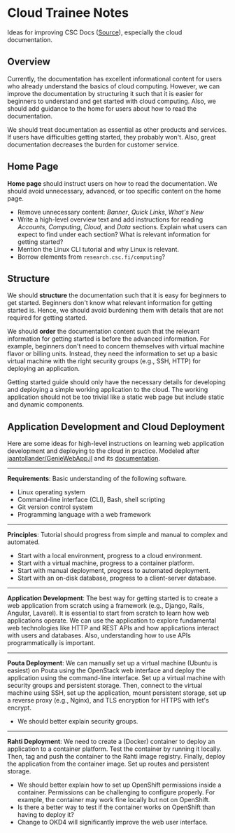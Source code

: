 # Cloud Trainee Notes
Ideas for improving CSC Docs ([Source](https://github.com/CSCfi/csc-user-guide)), especially the cloud documentation.

## Overview
Currently, the documentation has excellent informational content for users who already understand the basics of cloud computing. However, we can improve the documentation by structuring it such that it is easier for beginners to understand and get started with cloud computing. Also, we should add guidance to the home for users about how to read the documentation.

We should treat documentation as essential as other products and services. If users have difficulties getting started, they probably won't. Also, great documentation decreases the burden for customer service.


## Home Page
**Home page** should instruct users on how to read the documentation. We should avoid unnecessary, advanced, or too specific content on the home page.

- Remove unnecessary content: *Banner*, *Quick Links*, *What's New*
- Write a high-level overview text and add instructions for reading *Accounts*, *Computing*, *Cloud*, and *Data* sections. Explain what users can expect to find under each section? What is relevant information for getting started?
- Mention the Linux CLI tutorial and why Linux is relevant.
- Borrow elements from `research.csc.fi/computing`?


## Structure
We should **structure** the documentation such that it is easy for beginners to get started. Beginners don't know what relevant information for getting started is. Hence, we should avoid burdening them with details that are not required for getting started.

We should **order** the documentation content such that the relevant information for getting started is before the advanced information. For example, beginners don't need to concern themselves with virtual machine flavor or billing units. Instead, they need the information to set up a basic virtual machine with the right security groups (e.g., SSH, HTTP) for deploying an application.

Getting started guide should only have the necessary details for developing and deploying a simple working application to the cloud. The working application should not be too trivial like a static web page but include static and dynamic components.


## Application Development and Cloud Deployment
Here are some ideas for high-level instructions on learning web application development and deploying to the cloud in practice. Modeled after [jaantollander/GenieWebApp.jl](https://github.com/jaantollander/GenieWebApp.jl) and its [documentation](https://jaantollander.github.io/GenieWebApp.jl/dev/).

---

**Requirements**: Basic understanding of the following software.

- Linux operating system
- Command-line interface (CLI), Bash, shell scripting
- Git version control system
- Programming language with a web framework

---

**Principles**: Tutorial should progress from simple and manual to complex and automated.

- Start with a local environment, progress to a cloud environment.
- Start with a virtual machine, progress to a container platform.
- Start with manual deployment, progress to automated deployment.
- Start with an on-disk database, progress to a client-server database.

---

**Application Development**: The best way for getting started is to create a web application from scratch using a framework (e.g., Django, Rails, Angular, Lavarel). It is essential to start from scratch to learn how web applications operate. We can use the application to explore fundamental web technologies like HTTP and REST APIs and how applications interact with users and databases. Also, understanding how to use APIs programmatically is important.

---

**Pouta Deployment**: We can manually set up a virtual machine (Ubuntu is easiest) on Pouta using the OpenStack web interface and deploy the application using the command-line interface. Set up a virtual machine with security groups and persistent storage. Then, connect to the virtual machine using SSH, set up the application, mount persistent storage, set up a reverse proxy (e.g., Nginx), and TLS encryption for HTTPS with let's encrypt.

- We should better explain security groups.

---

**Rahti Deployment**: We need to create a (Docker) container to deploy an application to a container platform. Test the container by running it locally. Then, tag and push the container to the Rahti image registry. Finally, deploy the application from the container image. Set up routes and persistent storage.

- We should better explain how to set up OpenShift permissions inside a container. Permissions can be challenging to configure properly. For example, the container may work fine locally but not on OpenShift.
- Is there a better way to test if the container works on OpenShift than having to deploy it?
- Change to OKD4 will significantly improve the web user interface.
